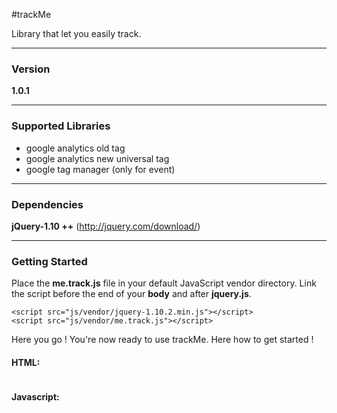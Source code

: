#trackMe

Library that let you easily track.

---

### Version

**1.0.1**

---

### Supported Libraries

- google analytics old tag
- google analytics new universal tag
- google tag manager (only for event)

---

### Dependencies

**jQuery-1.10 ++** (http://jquery.com/download/)

---

### Getting Started

Place the **me.track.js** file in your default JavaScript vendor directory. Link the script before the end of your **body** and after **jquery.js**.

```
<script src="js/vendor/jquery-1.10.2.min.js"></script>
<script src="js/vendor/me.track.js"></script>
```
Here you go ! You're now ready to use trackMe. Here how to get started !

#### HTML:
~~~

~~~

#### Javascript:

~~~

~~~